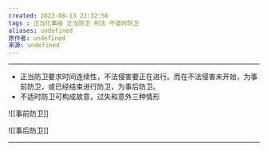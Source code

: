 ```yaml
---
created: 2022-08-13 22:32:56
tags : 正当化事由 正当防卫 刑法 不适时防卫
aliases: undefined
原作者: undefined
来源: undefined
---
```

---
* 正当防卫要求时间连续性，不法侵害要正在进行。而在不法侵害未开始，为事前防卫，或已经结束进行防卫，为事后防卫。
* 不适时防卫可构成故意，过失和意外三种情形

![[事前防卫]]

![[事后防卫]]

---

